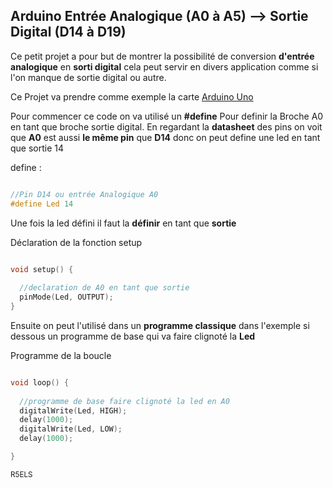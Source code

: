 ## Arduino Entrée Analogique (A0 à A5) --> Sortie Digital (D14 à D19)

Ce petit projet a pour but de montrer la possibilité de conversion
**d'entrée analogique** en **sorti digital** cela peut servir en divers 
application comme si l'on manque de sortie digital ou autre.

Ce Projet va prendre comme exemple la carte [Arduino Uno](https://docs.arduino.cc/static/c57a658e0f7afad334f6f73e82dfd83d/A000066-full-pinout.pdf)

Pour commencer ce code on va utilisé un **#define** Pour definir la Broche A0
en tant que broche sortie digital. En regardant la __datasheet__ des pins on
voit que **A0** est aussi __le même pin__ que **D14** donc on peut define une led en tant que sortie 14

define :
```C++

//Pin D14 ou entrée Analogique A0
#define Led 14 

```

Une fois la led défini il faut la **définir** en tant que __sortie__


Déclaration de la fonction setup
```C++

void setup() {
  
  //declaration de A0 en tant que sortie
  pinMode(Led, OUTPUT);
}

```

Ensuite on peut l'utilisé dans un __programme classique__ dans l'exemple si dessous 
un programme de base qui va faire clignoté la **Led**

Programme de la boucle
```C++

void loop() {
  
  //programme de base faire clignoté la led en A0
  digitalWrite(Led, HIGH);
  delay(1000);
  digitalWrite(Led, LOW);
  delay(1000);

}
```

<sub> R5ELS </sub>
